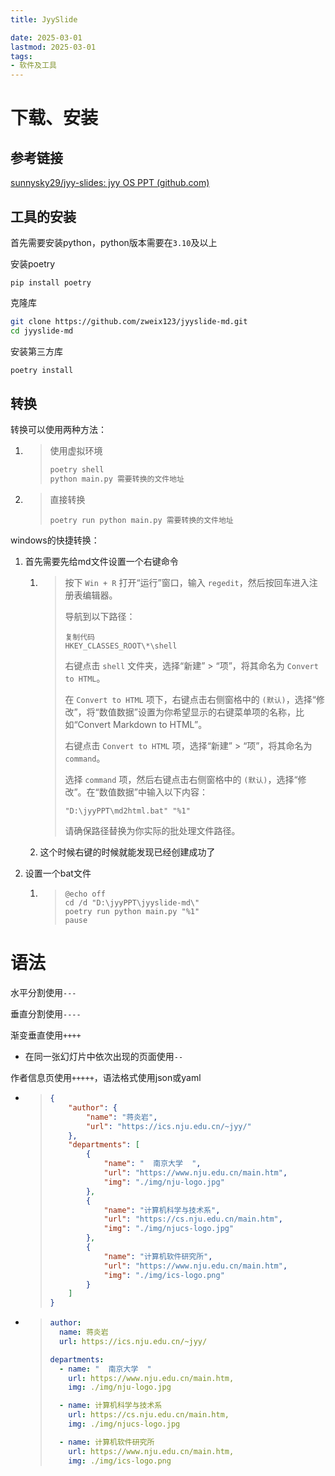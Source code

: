 ```yaml
---
title: JyySlide

date: 2025-03-01
lastmod: 2025-03-01
tags:
- 软件及工具
---
```




# 下载、安装

## 参考链接

[sunnysky29/jyy-slides: jyy OS PPT (github.com)](https://github.com/sunnysky29/jyy-slides)

## 工具的安装

首先需要安装python，python版本需要在`3.10`及以上

安装poetry

```shell
pip install poetry
```

克隆库

```bash
git clone https://github.com/zweix123/jyyslide-md.git
cd jyyslide-md
```

安装第三方库

```bash
poetry install
```

## 转换

转换可以使用两种方法：

1. > 使用虚拟环境
   >
   > ```bash
   > poetry shell
   > python main.py 需要转换的文件地址
   > ```

2. > 直接转换
   >
   > ```
   > poetry run python main.py 需要转换的文件地址
   > ```

windows的快捷转换：

1. 首先需要先给md文件设置一个右键命令

   1. > 按下 `Win + R` 打开“运行”窗口，输入 `regedit`，然后按回车进入注册表编辑器。
      >
      > 导航到以下路径：
      >
      > ```
      > 复制代码
      > HKEY_CLASSES_ROOT\*\shell
      > ```
      >
      > 右键点击 `shell` 文件夹，选择“新建” > “项”，将其命名为 `Convert to HTML`。
      >
      > 在 `Convert to HTML` 项下，右键点击右侧窗格中的 `(默认)`，选择“修改”，将“数值数据”设置为你希望显示的右键菜单项的名称，比如“Convert Markdown to HTML”。
      >
      > 右键点击 `Convert to HTML` 项，选择“新建” > “项”，将其命名为 `command`。
      >
      > 选择 `command` 项，然后右键点击右侧窗格中的 `(默认)`，选择“修改”。在“数值数据”中输入以下内容：
      >
      > ```
      > "D:\jyyPPT\md2html.bat" "%1"
      > ```
      >
      > 请确保路径替换为你实际的批处理文件路径。

   2. 这个时候右键的时候就能发现已经创建成功了

2. 设置一个bat文件

   1. > ```batch
      > @echo off
      > cd /d "D:\jyyPPT\jyyslide-md\"
      > poetry run python main.py "%1"
      > pause
      > ```

# 语法

水平分割使用`---`

垂直分割使用`----`

渐变垂直使用`++++`

- 在同一张幻灯片中依次出现的页面使用`--`

作者信息页使用`+++++`，语法格式使用json或yaml

- > ```json
  > {
  >     "author": {
  >         "name": "蒋炎岩",
  >         "url": "https://ics.nju.edu.cn/~jyy/"
  >     },
  >     "departments": [
  >         {
  >             "name": "  南京大学  ",
  >             "url": "https://www.nju.edu.cn/main.htm",
  >             "img": "./img/nju-logo.jpg"
  >         },
  >         {
  >             "name": "计算机科学与技术系",
  >             "url": "https://cs.nju.edu.cn/main.htm",
  >             "img": "./img/njucs-logo.jpg"
  >         },
  >         {
  >             "name": "计算机软件研究所",
  >             "url": "https://www.nju.edu.cn/main.htm",
  >             "img": "./img/ics-logo.png"
  >         }
  >     ]
  > }
  > ```

- > ```yaml
  > author:
  >   name: 蒋炎岩
  >   url: https://ics.nju.edu.cn/~jyy/
  > 
  > departments:
  >   - name: "  南京大学  "
  >     url: https://www.nju.edu.cn/main.htm,
  >     img: ./img/nju-logo.jpg
  > 
  >   - name: 计算机科学与技术系
  >     url: https://cs.nju.edu.cn/main.htm,
  >     img: ./img/njucs-logo.jpg
  > 
  >   - name: 计算机软件研究所
  >     url: https://www.nju.edu.cn/main.htm,
  >     img: ./img/ics-logo.png
  > ```
  >
  > 

















